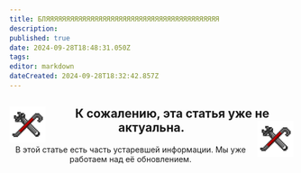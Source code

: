 ```yaml
---
title: БЛЯЯЯЯЯЯЯЯЯЯЯЯЯЯЯЯЯЯЯЯЯЯЯЯЯЯЯЯЯЯЯЯЯЯЯЯЯЯЯЯЯЯЯ
description: 
published: true
date: 2024-09-28T18:48:31.050Z
tags: 
editor: markdown
dateCreated: 2024-09-28T18:32:42.857Z
---
```


<center>
<div class="warning-banner">
  <h2> <img src="/guides/engineering.png" style="float: left; margin-right: 10px; vertical-align: middle;">К сожалению, эта статья уже не актуальна.  <img src="/guides/engineering.png" style="float: right; margin-left: 10px; vertical-align: middle;"></h2>
  <p>В этой статье есть часть устаревшей информации. Мы уже работаем над её обновлением.</p>
</div>
</center>